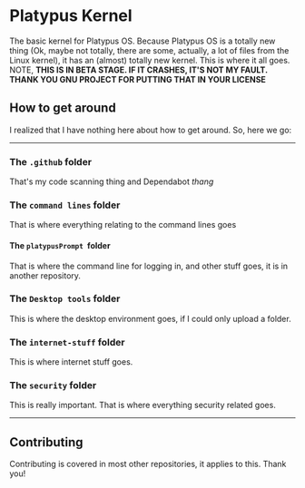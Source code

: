 # Platypus Kernel
The basic kernel for Platypus OS. Because Platypus OS is a totally new thing (Ok, maybe not totally, there are some, actually, a lot of files from the Linux kernel), it has an (almost) totally new kernel. This is where it all goes. NOTE, **THIS IS IN BETA STAGE. IF IT CRASHES, IT'S NOT MY FAULT. THANK YOU GNU PROJECT FOR PUTTING THAT IN YOUR LICENSE**
## How to get around
I realized that I have nothing here about how to get around. So, here we go:
***
### The `.github` folder
That's my code scanning thing and Dependabot *thang*
### The `command lines` folder
That is where everything relating to the command lines goes
#### The `platypusPrompt `folder
That is where the command line for logging in, and other stuff goes, it is in another repository.
### The `Desktop tools` folder
This is where the desktop environment goes, if I could only upload a folder.
### The `internet-stuff` folder
This is where internet stuff goes.
### The `security` folder
This is really important. That is where everything security related goes.
***
## Contributing
Contributing is covered in most other repositories, it applies to this. Thank you!
